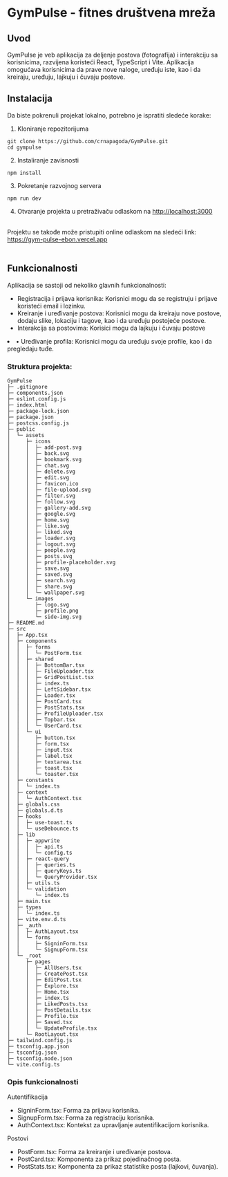 # GymPulse - fitnes društvena mreža
## Uvod
GymPulse je veb aplikacija za deljenje postova (fotografija) i interakciju sa korisnicima, razvijena koristeći React, TypeScript i Vite. Aplikacija omogućava korisnicima da prave nove naloge, uređuju iste, kao i da kreiraju, uređuju, lajkuju i čuvaju postove.
## Instalacija
Da biste pokrenuli projekat lokalno, potrebno je ispratiti sledeće korake:
1. Kloniranje repozitorijuma
```console
git clone https://github.com/crnapagoda/GymPulse.git
cd gympulse
```
2. Instaliranje zavisnosti
```console
npm install
```
3. Pokretanje razvojnog servera
```console
npm run dev
```
4. Otvaranje projekta u pretraživaču odlaskom na [http://localhost:3000](http://localhost:3000) <br><br>

Projektu se takođe može pristupiti online odlaskom na sledeći link: https://gym-pulse-ebon.vercel.app <br><br>
## Funkcionalnosti
Aplikacija se sastoji od nekoliko glavnih funkcionalnosti:
<ul>
  <li>Registracija i prijava korisnika: Korisnici mogu da se registruju i prijave koristeći email i lozinku. </li>
  <li>Kreiranje i uređivanje postova: Korisnici mogu da kreiraju nove postove, dodaju slike, lokaciju i tagove, kao i da uređuju postojeće postove. </li>
  <li>Interakcija sa postovima: Korisici mogu da lajkuju i čuvaju postove</li>
</ul>
  <li>•	Uređivanje profila: Korisnici mogu da uređuju svoje profile, kao i da pregledaju tuđe.</li>
</ul>


### Struktura projekta:
```
GymPulse
├─ .gitignore
├─ components.json
├─ eslint.config.js
├─ index.html
├─ package-lock.json
├─ package.json
├─ postcss.config.js
├─ public
│  └─ assets
│     ├─ icons
│     │  ├─ add-post.svg
│     │  ├─ back.svg
│     │  ├─ bookmark.svg
│     │  ├─ chat.svg
│     │  ├─ delete.svg
│     │  ├─ edit.svg
│     │  ├─ favicon.ico
│     │  ├─ file-upload.svg
│     │  ├─ filter.svg
│     │  ├─ follow.svg
│     │  ├─ gallery-add.svg
│     │  ├─ google.svg
│     │  ├─ home.svg
│     │  ├─ like.svg
│     │  ├─ liked.svg
│     │  ├─ loader.svg
│     │  ├─ logout.svg
│     │  ├─ people.svg
│     │  ├─ posts.svg
│     │  ├─ profile-placeholder.svg
│     │  ├─ save.svg
│     │  ├─ saved.svg
│     │  ├─ search.svg
│     │  ├─ share.svg
│     │  └─ wallpaper.svg
│     └─ images
│        ├─ logo.svg
│        ├─ profile.png
│        └─ side-img.svg
├─ README.md
├─ src
│  ├─ App.tsx
│  ├─ components
│  │  ├─ forms
│  │  │  └─ PostForm.tsx
│  │  ├─ shared
│  │  │  ├─ BottomBar.tsx
│  │  │  ├─ FileUploader.tsx
│  │  │  ├─ GridPostList.tsx
│  │  │  ├─ index.ts
│  │  │  ├─ LeftSidebar.tsx
│  │  │  ├─ Loader.tsx
│  │  │  ├─ PostCard.tsx
│  │  │  ├─ PostStats.tsx
│  │  │  ├─ ProfileUploader.tsx
│  │  │  ├─ Topbar.tsx
│  │  │  └─ UserCard.tsx
│  │  └─ ui
│  │     ├─ button.tsx
│  │     ├─ form.tsx
│  │     ├─ input.tsx
│  │     ├─ label.tsx
│  │     ├─ textarea.tsx
│  │     ├─ toast.tsx
│  │     └─ toaster.tsx
│  ├─ constants
│  │  └─ index.ts
│  ├─ context
│  │  └─ AuthContext.tsx
│  ├─ globals.css
│  ├─ globals.d.ts
│  ├─ hooks
│  │  ├─ use-toast.ts
│  │  └─ useDebounce.ts
│  ├─ lib
│  │  ├─ appwrite
│  │  │  ├─ api.ts
│  │  │  └─ config.ts
│  │  ├─ react-query
│  │  │  ├─ queries.ts
│  │  │  ├─ queryKeys.ts
│  │  │  └─ QueryProvider.tsx
│  │  ├─ utils.ts
│  │  └─ validation
│  │     └─ index.ts
│  ├─ main.tsx
│  ├─ types
│  │  └─ index.ts
│  ├─ vite.env.d.ts
│  ├─ _auth
│  │  ├─ AuthLayout.tsx
│  │  └─ forms
│  │     ├─ SigninForm.tsx
│  │     └─ SignupForm.tsx
│  └─ _root
│     ├─ pages
│     │  ├─ AllUsers.tsx
│     │  ├─ CreatePost.tsx
│     │  ├─ EditPost.tsx
│     │  ├─ Explore.tsx
│     │  ├─ Home.tsx
│     │  ├─ index.ts
│     │  ├─ LikedPosts.tsx
│     │  ├─ PostDetails.tsx
│     │  ├─ Profile.tsx
│     │  ├─ Saved.tsx
│     │  └─ UpdateProfile.tsx
│     └─ RootLayout.tsx
├─ tailwind.config.js
├─ tsconfig.app.json
├─ tsconfig.json
├─ tsconfig.node.json
└─ vite.config.ts
```
### Opis funkcionalnosti
Autentifikacija
<ul>
  <li>SigninForm.tsx: Forma za prijavu korisnika.</li>
  <li>SignupForm.tsx: Forma za registraciju korisnika.</li>
  <li>AuthContext.tsx: Kontekst za upravljanje autentifikacijom korisnika.</li>
</ul>
Postovi
<ul>
  <li>PostForm.tsx: Forma za kreiranje i uređivanje postova.</li>
  <li>PostCard.tsx: Komponenta za prikaz pojedinačnog posta.</li>
  <li>PostStats.tsx: Komponenta za prikaz statistike posta (lajkovi, čuvanja).</li>
</ul>
